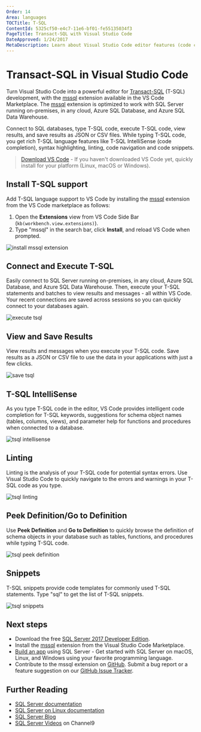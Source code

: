 ```yaml
---
Order: 14
Area: languages
TOCTitle: T-SQL
ContentId: 5325cf50-e4c7-11e6-bf01-fe55135034f3
PageTitle: Transact-SQL with Visual Studio Code
DateApproved: 1/24/2017
MetaDescription: Learn about Visual Studio Code editor features (code completion, debugging, snippets, linting) for Transact-SQL.
---
```

# Transact-SQL in Visual Studio Code

Turn Visual Studio Code into a powerful editor for [Transact-SQL]  (T-SQL) development, with the [mssql] extension available in the VS Code Marketplace. The [mssql] extension is optimized to work with SQL Server running on-premises, in any cloud, Azure SQL Database, and Azure SQL Data Warehouse.

Connect to SQL databases, type T-SQL code, execute T-SQL code, view results, and save results as JSON or CSV files. While typing T-SQL code, you get rich T-SQL language features like T-SQL IntelliSense (code completion), syntax highlighting, linting, code navigation and code snippets.

> [Download VS Code] - If you haven't downloaded VS Code yet, quickly install for your platform (Linux, macOS or Windows).

## Install T-SQL support

Add T-SQL language support to VS Code by installing the [mssql] extension from the VS Code marketplace as follows:

1. Open the **Extensions** view from VS Code Side Bar (`kb(workbench.view.extensions)`).
2. Type "mssql" in the search bar, click **Install**, and reload VS Code when prompted.

![install mssql extension](images/tsql/install-mssql.png)

## Connect and Execute T-SQL

Easily connect to SQL Server running on-premises, in any cloud, Azure SQL Database, and Azure SQL Data Warehouse. Then, execute your T-SQL statements and batches to view results and messages - all within VS Code. Your recent connections are saved across sessions so you can quickly connect to your databases again.

![execute tsql](images/tsql/execute.gif)

## View and Save Results

View results and messages when you execute your T-SQL code. Save results as a JSON or CSV file to use the data in your applications with just a few clicks.

![save tsql](images/tsql/save.gif)

## T-SQL IntelliSense

As you type T-SQL code in the editor, VS Code provides intelligent code completion for T-SQL keywords, suggestions for schema object names (tables, columns, views), and parameter help for functions and procedures when connected to a database.

![tsql intellisense](images/tsql/intellisense.gif)

## Linting

Linting is the analysis of your T-SQL code for potential syntax errors. Use Visual Studio Code to quickly navigate to the errors and warnings in your T-SQL code as you type.

![tsql linting](images/tsql/linting.gif)

## Peek Definition/Go to Definition

Use **Peek Definition** and **Go to Definition** to quickly browse the definition of schema objects in your database such as tables, functions, and procedures while typing T-SQL code.

![tsql peek definition](images/tsql/peekdefinition.gif)

## Snippets

T-SQL snippets provide code templates for commonly used T-SQL statements. Type "sql" to get the list of T-SQL snippets.

![tsql snippets](images/tsql/snippets.gif)

## Next steps

* Download the free [SQL Server 2017 Developer Edition].
* Install the [mssql] extension from the Visual Studio Code Marketplace.
* [Build an app] using SQL Server - Get started with SQL Server on macOS, Linux, and Windows using your favorite programming language.
* Contribute to the mssql extension on [GitHub]. Submit a bug report or a feature suggestion on our [GitHub Issue Tracker].

## Further Reading

* [SQL Server documentation]
* [SQL Server on Linux documentation]
* [SQL Server Blog]
* [SQL Server Videos] on Channel9

[Transact-SQL]: https://docs.microsoft.com/sql/t-sql/language-reference
[mssql]: https://aka.ms/mssql-marketplace
[Download VS Code]: https://code.visualstudio.com/download
[SQL Server 2017 Developer Edition]: https://www.microsoft.com/sql-server/sql-server-downloads
[Build an app]: https://aka.ms/sqldev
[SQL Server documentation]: https://docs.microsoft.com/sql/sql-server/sql-server-technical-documentation
[SQL Server on Linux documentation]: https://docs.microsoft.com/sql/linux/
[SQL Server Blog]: https://blogs.technet.microsoft.com/dataplatforminsider/
[SQL Server Videos]: https://channel9.msdn.com/Tags/sql+server
[GitHub]: https://github.com/Microsoft/vscode-mssql
[GitHub Issue Tracker]: https://github.com/Microsoft/vscode-mssql/issues
